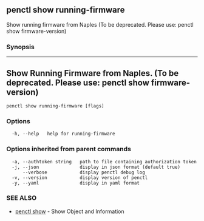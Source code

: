 ## penctl show running-firmware

Show running firmware from Naples (To be deprecated. Please use: penctl show firmware-version)

### Synopsis



-----------------------------------------------------------------------------------------------
 Show Running Firmware from Naples. (To be deprecated. Please use: penctl show firmware-version) 
-----------------------------------------------------------------------------------------------


```
penctl show running-firmware [flags]
```

### Options

```
  -h, --help   help for running-firmware
```

### Options inherited from parent commands

```
  -a, --authtoken string   path to file containing authorization token
  -j, --json               display in json format (default true)
      --verbose            display penctl debug log
  -v, --version            display version of penctl
  -y, --yaml               display in yaml format
```

### SEE ALSO
* [penctl show](penctl_show.md)	 - Show Object and Information

